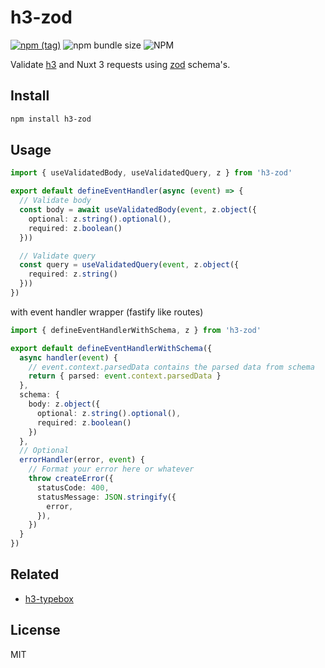 # h3-zod

[![npm (tag)](https://img.shields.io/npm/v/h3-zod?style=flat&colorA=000000&colorB=000000)](https://www.npmjs.com/package/h3-zod) ![npm bundle size](https://img.shields.io/bundlephobia/minzip/h3-zod?style=flat&colorA=000000&colorB=000000) ![NPM](https://img.shields.io/npm/l/h3-zod?style=flat&colorA=000000&colorB=000000)

Validate [h3](https://github.com/unjs/h3) and Nuxt 3 requests using [zod](https://github.com/colinhacks/zod) schema's.

## Install

```bash
npm install h3-zod
```

## Usage

```ts
import { useValidatedBody, useValidatedQuery, z } from 'h3-zod'

export default defineEventHandler(async (event) => {
  // Validate body
  const body = await useValidatedBody(event, z.object({
    optional: z.string().optional(),
    required: z.boolean()
  }))

  // Validate query
  const query = useValidatedQuery(event, z.object({
    required: z.string()
  }))
})
```

with event handler wrapper (fastify like routes)

```ts
import { defineEventHandlerWithSchema, z } from 'h3-zod'

export default defineEventHandlerWithSchema({
  async handler(event) {
    // event.context.parsedData contains the parsed data from schema
    return { parsed: event.context.parsedData }
  },
  schema: {
    body: z.object({
      optional: z.string().optional(),
      required: z.boolean()
    })
  },
  // Optional
  errorHandler(error, event) {
    // Format your error here or whatever
    throw createError({
      statusCode: 400,
      statusMessage: JSON.stringify({
        error,
      }),
    })
  }
})
```

## Related

- [h3-typebox](https://github.com/kevinmarrec/h3-typebox)

## License

MIT
